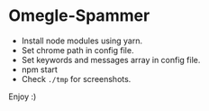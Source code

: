 # Omegle-Spammer

- Install node modules using yarn.
- Set chrome path in config file.
- Set keywords and messages array in config file.
- npm start
- Check `./tmp` for screenshots.

Enjoy :)
